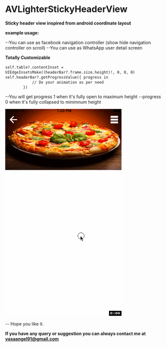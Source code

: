 # AVLighterStickyHeaderView


**Sticky header view inspired from android coordinate layout**


**example usage:** 

--You can use as facebook navigation controller (show hide navigation controller on scroll)
--You can use as WhatsApp user detail screen 

**Totally Customizable**

```
self.table?.contentInset = UIEdgeInsetsMake((headerBar?.frame.size.height)!, 0, 0, 0)
self.headerBar?.getProgressValue({ progress in
            // Do your animation as per need
        })
```
--You will get progress 1 when it's fully open to maximum height
--progress 0 when it's fully collapsed to minimnum height

![AVLighterStickyHeaderView](https://raw.githubusercontent.com/angelvasa/AVLighterStickyHeaderView/master/demo_recording.gif)


-- Hope you like it. 

**If you have any query or suggestion you can always contact me at vasaangel91@gmail.com**
